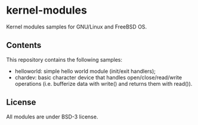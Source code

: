 # kernel-modules
Kernel modules samples for GNU/Linux and FreeBSD OS.

## Contents
This repository contains the following samples:

* helloworld: simple hello world module (init/exit handlers);
* chardev: basic character device that handles open/close/read/write operations
  (i.e. bufferize data with write() and returns them with read()).

## License

All modules are under BSD-3 license.

